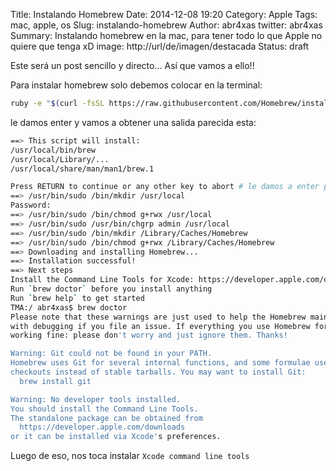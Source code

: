 Title: Instalando Homebrew
Date: 2014-12-08 19:20
Category: Apple
Tags: mac, apple, os
Slug: instalando-homebrew
Author: abr4xas
twitter: abr4xas
Summary: Instalando homebrew en la mac, para tener todo lo que Apple no quiere que tenga xD 
image: http://url/de/imagen/destacada
Status: draft

Este será un post sencillo y directo... Así que vamos a ello!!

Para instalar homebrew solo debemos colocar en la terminal:

```bash
ruby -e "$(curl -fsSL https://raw.githubusercontent.com/Homebrew/install/master/install)"
```
le damos enter y vamos a obtener una salida parecida esta:

```bash
==> This script will install:
/usr/local/bin/brew
/usr/local/Library/...
/usr/local/share/man/man1/brew.1

Press RETURN to continue or any other key to abort # le damos a enter para continuar
==> /usr/bin/sudo /bin/mkdir /usr/local
Password:
==> /usr/bin/sudo /bin/chmod g+rwx /usr/local
==> /usr/bin/sudo /usr/bin/chgrp admin /usr/local
==> /usr/bin/sudo /bin/mkdir /Library/Caches/Homebrew
==> /usr/bin/sudo /bin/chmod g+rwx /Library/Caches/Homebrew
==> Downloading and installing Homebrew...
==> Installation successful!
==> Next steps
Install the Command Line Tools for Xcode: https://developer.apple.com/downloads
Run `brew doctor` before you install anything
Run `brew help` to get started
TMA:/ abr4xas$ brew doctor
Please note that these warnings are just used to help the Homebrew maintainers
with debugging if you file an issue. If everything you use Homebrew for is
working fine: please don't worry and just ignore them. Thanks!

Warning: Git could not be found in your PATH.
Homebrew uses Git for several internal functions, and some formulae use Git
checkouts instead of stable tarballs. You may want to install Git:
  brew install git

Warning: No developer tools installed.
You should install the Command Line Tools.
The standalone package can be obtained from
  https://developer.apple.com/downloads
or it can be installed via Xcode's preferences.
```
Luego de eso, nos toca instalar ```Xcode command line tools```
